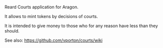 Reard Courts application for Aragon.

It allows to mint tokens by decisions of courts.

It is intended to give money to those who for any reason have less than they should.

See also: https://github.com/vporton/courts/wiki
